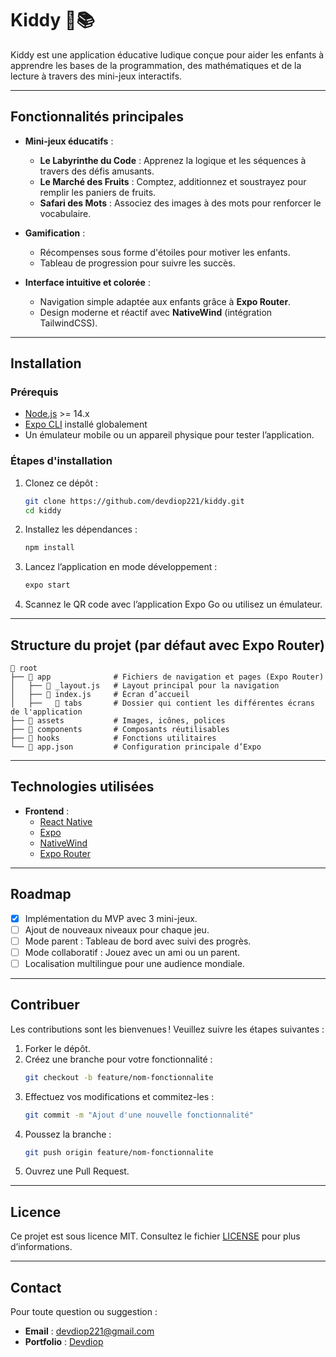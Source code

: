 

# **Kiddy** 🎨📚
Kiddy est une application éducative ludique conçue pour aider les enfants à apprendre les bases de la programmation, des mathématiques et de la lecture à travers des mini-jeux interactifs.

---

## **Fonctionnalités principales**
- **Mini-jeux éducatifs** :
    - **Le Labyrinthe du Code** : Apprenez la logique et les séquences à travers des défis amusants.
    - **Le Marché des Fruits** : Comptez, additionnez et soustrayez pour remplir les paniers de fruits.
    - **Safari des Mots** : Associez des images à des mots pour renforcer le vocabulaire.

- **Gamification** :
    - Récompenses sous forme d'étoiles pour motiver les enfants.
    - Tableau de progression pour suivre les succès.

- **Interface intuitive et colorée** :
    - Navigation simple adaptée aux enfants grâce à **Expo Router**.
    - Design moderne et réactif avec **NativeWind** (intégration TailwindCSS).

---

## **Installation**

### **Prérequis**
- [Node.js](https://nodejs.org/) >= 14.x
- [Expo CLI](https://docs.expo.dev/) installé globalement
- Un émulateur mobile ou un appareil physique pour tester l’application.

### **Étapes d'installation**
1. Clonez ce dépôt :
   ```bash
   git clone https://github.com/devdiop221/kiddy.git
   cd kiddy
   ```  
2. Installez les dépendances :
   ```bash
   npm install
   ```  
3. Lancez l’application en mode développement :
   ```bash
   expo start
   ```  
4. Scannez le QR code avec l’application Expo Go ou utilisez un émulateur.

---

## **Structure du projet (par défaut avec Expo Router)**
```plaintext
📂 root  
├── 📂 app              # Fichiers de navigation et pages (Expo Router)  
│   ├── 📄 _layout.js   # Layout principal pour la navigation  
│   ├── 📄 index.js     # Écran d’accueil  
│   ├──   📂 tabs       # Dossier qui contient les différentes écrans de l'application  
├── 📂 assets           # Images, icônes, polices 
├── 📂 components       # Composants réutilisables  
├── 📂 hooks            # Fonctions utilitaires  
└── 📄 app.json         # Configuration principale d’Expo  
```  

---

## **Technologies utilisées**
- **Frontend** :
    - [React Native](https://reactnative.dev/)
    - [Expo](https://expo.dev/)
    - [NativeWind](https://www.nativewind.dev/)
    - [Expo Router](https://expo.github.io/router/docs)

---

## **Roadmap**
- [x] Implémentation du MVP avec 3 mini-jeux.
- [ ] Ajout de nouveaux niveaux pour chaque jeu.
- [ ] Mode parent : Tableau de bord avec suivi des progrès.
- [ ] Mode collaboratif : Jouez avec un ami ou un parent.
- [ ] Localisation multilingue pour une audience mondiale.

---

## **Contribuer**
Les contributions sont les bienvenues ! Veuillez suivre les étapes suivantes :
1. Forker le dépôt.
2. Créez une branche pour votre fonctionnalité :
   ```bash
   git checkout -b feature/nom-fonctionnalite
   ```  
3. Effectuez vos modifications et commitez-les :
   ```bash
   git commit -m "Ajout d'une nouvelle fonctionnalité"  
   ```  
4. Poussez la branche :
   ```bash
   git push origin feature/nom-fonctionnalite
   ```  
5. Ouvrez une Pull Request.

---

## **Licence**
Ce projet est sous licence MIT. Consultez le fichier [LICENSE](./LICENSE) pour plus d’informations.

---

## **Contact**
Pour toute question ou suggestion :
- **Email** : devdiop221@gmail.com
- **Portfolio** : [Devdiop](https://devdiop.netlify.app)
